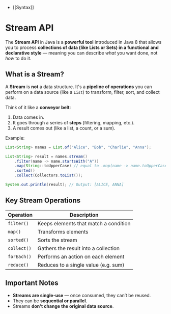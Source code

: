 - [[Syntax]]

# Stream API

The **Stream API** in Java is a **powerful tool** introduced in Java 8 that allows you to process **collections of data (like Lists or Sets) in a functional and declarative style** — meaning you can describe _what_ you want done, not _how_ to do it.

## What is a Stream?

A **Stream** is **not** a data structure. It's a **pipeline of operations** you can perform on a data source (like a `List`) to transform, filter, sort, and collect data.

Think of it like a **conveyor belt**:

1. Data comes in.
2. It goes through a series of **steps** (filtering, mapping, etc.).
3. A result comes out (like a list, a count, or a sum).

Example:
```java
List<String> names = List.of("Alice", "Bob", "Charlie", "Anna");

List<String> result = names.stream()
    .filter(name -> name.startsWith("A"))
    .map(String::toUpperCase) // equal to .map(name -> name.toUpperCase())
    .sorted()
    .collect(Collectors.toList());

System.out.println(result); // Output: [ALICE, ANNA]
```

## Key Stream Operations

| Operation   | Description                           |
| ----------- | ------------------------------------- |
| `filter()`  | Keeps elements that match a condition |
| `map()`     | Transforms elements                   |
| `sorted()`  | Sorts the stream                      |
| `collect()` | Gathers the result into a collection  |
| `forEach()` | Performs an action on each element    |
| `reduce()`  | Reduces to a single value (e.g. sum)  |

## Important Notes

- **Streams are single-use** — once consumed, they can’t be reused.
- They can be **sequential or parallel**.
- Streams **don't change the original data source**.